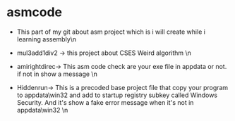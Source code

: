 # asmcode

- This part of my git about asm project which is i will create while i learning assembly\n

- mul3add1div2 -> this project about CSES Weird algorithm \n
- amirightdirec-> This asm code check are your exe file in appdata or not. if not in show a message \n
- Hiddenrun-> This is a precoded base project file that copy your program to appdata\win32 and add to startup registry subkey called Windows Security. And it's show a fake error message when it's not in appdata\win32 \n 
